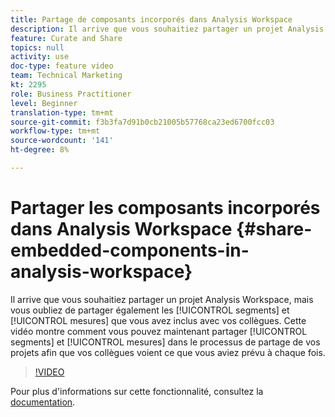 ```yaml
---
title: Partage de composants incorporés dans Analysis Workspace
description: Il arrive que vous souhaitiez partager un projet Analysis Workspace, mais vous oubliez également de partager les segments et les mesures que vous avez inclus avec vos collègues. Cette vidéo vous montre comment partager des segments et des mesures dans le processus de partage de vos projets afin que vos collègues puissent voir ce que vous avez prévu à chaque fois.
feature: Curate and Share
topics: null
activity: use
doc-type: feature video
team: Technical Marketing
kt: 2295
role: Business Practitioner
level: Beginner
translation-type: tm+mt
source-git-commit: f3b3fa7d91b0cb21005b57768ca23ed6700fcc03
workflow-type: tm+mt
source-wordcount: '141'
ht-degree: 8%

---
```



# Partager les composants incorporés dans Analysis Workspace {#share-embedded-components-in-analysis-workspace}

Il arrive que vous souhaitiez partager un projet Analysis Workspace, mais vous oubliez de partager également les [!UICONTROL segments] et [!UICONTROL mesures] que vous avez inclus avec vos collègues. Cette vidéo montre comment vous pouvez maintenant partager [!UICONTROL segments] et [!UICONTROL mesures] dans le processus de partage de vos projets afin que vos collègues voient ce que vous aviez prévu à chaque fois.

>[!VIDEO](https://video.tv.adobe.com/v/24713/?quality=12)

Pour plus d&#39;informations sur cette fonctionnalité, consultez la [documentation](https://marketing.adobe.com/resources/help/fr_FR/analytics/analysis-workspace/curate.html).
